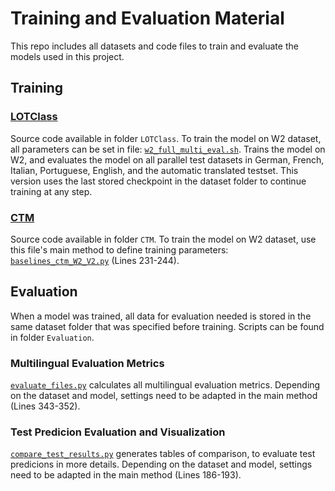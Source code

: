 # Training and Evaluation Material

This repo includes all datasets and code files to train and evaluate the models used in this project.

## Training

### [LOTClass](https://github.com/yumeng5/LOTClass)

Source code available in folder ```LOTClass```. To train the model on W2 dataset, all parameters can be set in file: [```w2_full_multi_eval.sh```](https://github.com/frmati/TM_Material/blob/main/LOTClass/w2_full_multi_eval.sh).  Trains the model on W2, and evaluates the model on all parallel test datasets in German, French, Italian, Portuguese, English, and the automatic translated testset. This version uses the last stored checkpoint in the dataset folder to continue training at any step. 

### [CTM](https://github.com/MilaNLProc/contextualized-topic-models)
Source code available in folder ```CTM```. To train the model on W2 dataset, use this file's main method to define training parameters: [```baselines_ctm_W2_V2.py```](https://github.com/frmati/TM_Material/blob/main/CTM/baselines_ctm_W2_V2.py) (Lines 231-244). 


## Evaluation
When a model was trained, all data for evaluation needed is stored in the same dataset folder that was specified before training. Scripts can be found in folder ```Evaluation```.

### Multilingual Evaluation Metrics
[```evaluate_files.py```](https://github.com/frmati/TM_Material/blob/main/Evaluation/evaluate_files.py) calculates all multilingual evaluation metrics. Depending on the dataset and model, settings need to be adapted in the main method (Lines 343-352). 

### Test Predicion Evaluation and Visualization
[```compare_test_results.py```](https://github.com/frmati/TM_Material/blob/main/Evaluation/compare_test_results.py) generates tables of comparison, to evaluate test predicions in more details. Depending on the dataset and model, settings need to be adapted in the main method (Lines 186-193). 


